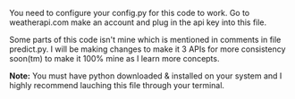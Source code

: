 You need to configure your config.py for this code to work. Go to weatherapi.com make an account and plug in the api key into this file. 

Some parts of this code isn't mine which is mentioned in comments in file predict.py. I will be making changes to make it 3 APIs for more consistency soon(tm) to make it 100% mine as I learn more concepts.

**Note:** You must have python downloaded & installed on your system and I highly recommend lauching this file through your terminal.
